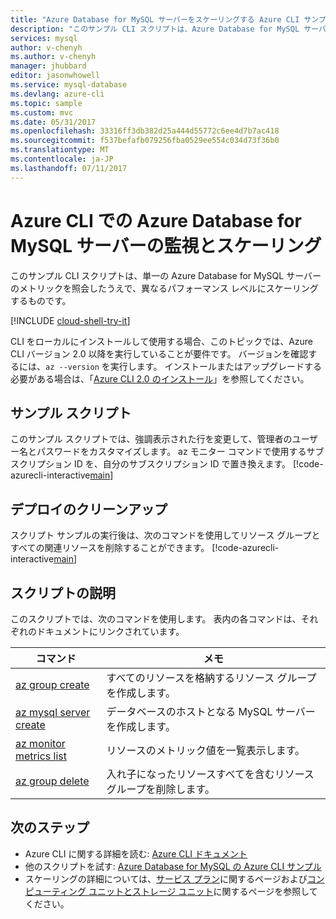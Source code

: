 ```yaml
---
title: "Azure Database for MySQL サーバーをスケーリングする Azure CLI サンプル | Microsoft Docs"
description: "このサンプル CLI スクリプトは、Azure Database for MySQL サーバーのメトリックを照会したうえで、異なるパフォーマンス レベルにスケーリングするものです。"
services: mysql
author: v-chenyh
ms.author: v-chenyh
manager: jhubbard
editor: jasonwhowell
ms.service: mysql-database
ms.devlang: azure-cli
ms.topic: sample
ms.custom: mvc
ms.date: 05/31/2017
ms.openlocfilehash: 33316ff3db382d25a444d55772c6ee4d7b7ac418
ms.sourcegitcommit: f537befafb079256fba0529ee554c034d73f36b0
ms.translationtype: MT
ms.contentlocale: ja-JP
ms.lasthandoff: 07/11/2017
---
```

# <a name="monitor-and-scale-an-azure-database-for-mysql-server-using-azure-cli"></a>Azure CLI での Azure Database for MySQL サーバーの監視とスケーリング
このサンプル CLI スクリプトは、単一の Azure Database for MySQL サーバーのメトリックを照会したうえで、異なるパフォーマンス レベルにスケーリングするものです。

[!INCLUDE [cloud-shell-try-it](../../../includes/cloud-shell-try-it.md)]

CLI をローカルにインストールして使用する場合、このトピックでは、Azure CLI バージョン 2.0 以降を実行していることが要件です。 バージョンを確認するには、`az --version` を実行します。 インストールまたはアップグレードする必要がある場合は、「[Azure CLI 2.0 のインストール]( /cli/azure/install-azure-cli)」を参照してください。 

## <a name="sample-script"></a>サンプル スクリプト
このサンプル スクリプトでは、強調表示された行を変更して、管理者のユーザー名とパスワードをカスタマイズします。 az モニター コマンドで使用するサブスクリプション ID を、自分のサブスクリプション ID で置き換えます。
[!code-azurecli-interactive[main](../../../cli_scripts/mysql/scale-mysql-server/scale-mysql-server.sh?highlight=15-16 "Azure Database for MySQL を作成およびスケーリングします。")]

## <a name="clean-up-deployment"></a>デプロイのクリーンアップ
スクリプト サンプルの実行後は、次のコマンドを使用してリソース グループとすべての関連リソースを削除することができます。
[!code-azurecli-interactive[main](../../../cli_scripts/mysql/scale-mysql-server/delete-mysql.sh  "リソース グループを削除します。")]

## <a name="script-explanation"></a>スクリプトの説明
このスクリプトでは、次のコマンドを使用します。 表内の各コマンドは、それぞれのドキュメントにリンクされています。

| **コマンド** | **メモ** |
|---|---|
| [az group create](/cli/azure/group#create) | すべてのリソースを格納するリソース グループを作成します。 |
| [az mysql server create](/cli/azure/mysql/server#create) | データベースのホストとなる MySQL サーバーを作成します。 |
| [az monitor metrics list](/cli/azure/monitor/metrics#list) | リソースのメトリック値を一覧表示します。 |
| [az group delete](/cli/azure/group#delete) | 入れ子になったリソースすべてを含むリソース グループを削除します。 |

## <a name="next-steps"></a>次のステップ
- Azure CLI に関する詳細を読む: [Azure CLI ドキュメント](/cli/azure/overview)
- 他のスクリプトを試す: [Azure Database for MySQL の Azure CLI サンプル](../sample-scripts-azure-cli.md)
- スケーリングの詳細については、[サービス プラン](../concepts-service-tiers.md)に関するページおよび[コンピューティング ユニットとストレージ ユニット](../concepts-compute-unit-and-storage.md)に関するページを参照してください。

